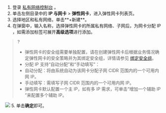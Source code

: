 1. 登录 [私有网络控制台](https://console.cloud.tencent.com/vpc) 。
2. 单击左侧目录中的 **IP 与网卡** > **弹性网卡**，进入弹性网卡列表页。
3. 选择地区和私有网络，单击**+新建**。
4. 在弹窗中，输入名称，选择弹性网卡的所属私有网络、子网后，为网卡分配 IP ，如需添加标签可展开**高级选项**进行添加。
>?
>- 弹性网卡的安全组需要单独配置，请在创建弹性网卡后根据业务情况确定弹性网卡的安全策略并为其绑定安全组，详情请参见 [绑定安全组](https://cloud.tencent.com/document/product/576/72472#group)。
>- 分配 IP 支持“自动分配”和“手动填写”：
>  - 自动分配：将由系统自动为该网卡分配子网 CIDR 范围内的一个可用内网 IP。
>  - 手动填写：需填写子网 CIDR 范围内的一个可用内网 IP。
>  - 弹性网卡默认配置一个主 IP，如有多 IP 需求，可单击“增加一个辅助 IP ”来配置多个辅助 IP。
>
  ![](https://main.qcloudimg.com/raw/6ce56a79906196c412ed5e9f3d3708d2.png)
5. 单击**确定**即可。
